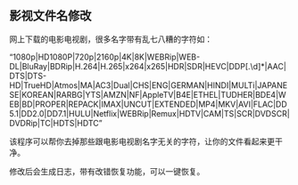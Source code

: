  ## 影视文件名修改

网上下载的电影电视剧，很多名字带有乱七八糟的字符如：

“1080p|HD1080P|720p|2160p|4K|8K|WEBRip|WEB-DL|BluRay|BDRip|H\.264|H\.265|x264|x265|HDR|SDR|HEVC|DDP[\.\d]*|AAC|DTS|DTS-HD|TrueHD|Atmos|MA|AC3|Dual|CHS|ENG|GERMAN|HINDI|MULTi|JAPANESE|KOREAN|RARBG|YTS|AMZN|NF|AppleTV|B4E|ETHEL|TUDHER|BDE4|WEB|BD|PROPER|REPACK|IMAX|UNCUT|EXTENDED|MP4|MKV|AVI|FLAC|DD5\.1|DD2\.0|DD7\.1|HULU|Netflix|WEBRip|Remux|HDTV|CAM|TS|SCR|DVDSCR|DVDRip|TC|HDTS|HDTC”

该程序可以帮你去掉那些跟电影电视剧名字无关的字符，让你的文件看起来更干净。

修改后会生成日志，带有改错恢复功能，可以一键恢复。